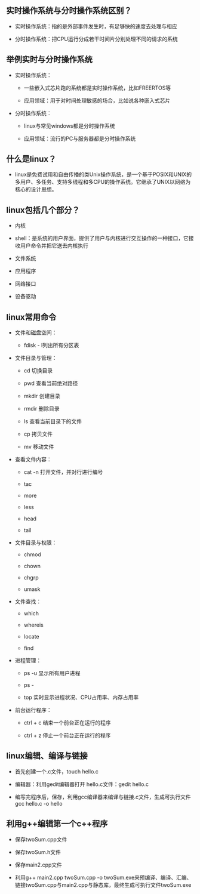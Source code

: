 ## 实时操作系统与分时操作系统区别？

-   实时操作系统：指的是外部事件发生时，有足够快的速度去处理与相应

-   分时操作系统：把CPU运行分成若干时间片分别处理不同的请求的系统

## 举例实时与分时操作系统

-   实时操作系统：

    -   一些嵌入式芯片跑的系统都是实时操作系统，比如FREERTOS等

    -   应用领域：用于对时间处理敏感的场合，比如说各种嵌入式芯片

-   分时操作系统：

    -   linux与常见windows都是分时操作系统

    -   应用领域：流行的PC与服务器都是分时操作系统

## 什么是linux？

-   linux是免费试用和自由传播的类Unix操作系统，是一个基于POSIX和UNIX的多用户、多任务、支持多线程和多CPU的操作系统。它继承了UNIX以网络为核心的设计思想。

## linux包括几个部分？

-   内核

-   shell：是系统的用户界面，提供了用户与内核进行交互操作的一种接口，它接收用户命令并把它送去内核执行

-   文件系统

-   应用程序

-   网络接口

-   设备驱动

## linux常用命令

-   文件和磁盘空间：
    -   fdisk - l列出所有分区表

-   文件目录与管理：

    -   cd 切换目录

    -   pwd 查看当前绝对路径

    -   mkdir 创建目录

    -   rmdir 删除目录

    -   ls 查看当前目录下的文件

    -   cp 拷贝文件

    -   mv 移动文件

-   查看文件内容：

    -   cat -n 打开文件，并对行进行编号

    -   tac

    -   more

    -   less

    -   head

    -   tail

-   文件目录与权限：

    -   chmod

    -   chown

    -   chgrp

    -   umask

-   文件查找：

    -   which

    -   whereis

    -   locate

    -   find

-   进程管理：

    -   ps -u 显示所有用户进程

    -   ps -

    -   top 实时显示进程状况、CPU占用率、内存占用率

-   前台运行程序：

    -   ctrl + c 结束一个前台正在运行的程序

    -   ctrl + z 停止一个前台正在运行的程序

## linux编辑、编译与链接

-   首先创建一个.c文件，touch hello.c

-   编辑器：利用gedit编辑器打开 hello.c文件：gedit hello.c

-   编写完程序后，保存，利用gcc编译器来编译与链接.c文件，生成可执行文件gcc hello.c -o hello

## 利用g++编辑第一个c++程序

-   保存twoSum.cpp文件

-   保存twoSum.h文件

-   保存main2.cpp文件

-   利用g++ main2.cpp twoSum.cpp -o twoSum.exe来预编译、编译、汇编、链接twoSum.cpp与main2.cpp与静态库，最终生成可执行文件twoSum.exe
